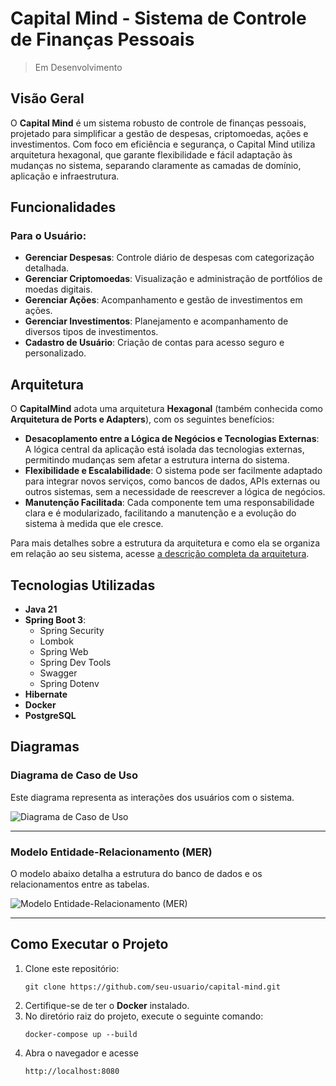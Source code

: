 # Capital Mind - Sistema de Controle de Finanças Pessoais

> Em Desenvolvimento

## Visão Geral

O **Capital Mind** é um sistema robusto de controle de finanças pessoais, projetado para simplificar a gestão de despesas, criptomoedas, ações e investimentos. Com foco em eficiência e segurança, o Capital Mind utiliza arquitetura hexagonal, que garante flexibilidade e fácil adaptação às mudanças no sistema, separando claramente as camadas de domínio, aplicação e infraestrutura.

## Funcionalidades

### Para o Usuário:

- **Gerenciar Despesas**: Controle diário de despesas com categorização detalhada.
- **Gerenciar Criptomoedas**: Visualização e administração de portfólios de moedas digitais.
- **Gerenciar Ações**: Acompanhamento e gestão de investimentos em ações.
- **Gerenciar Investimentos**: Planejamento e acompanhamento de diversos tipos de investimentos.
- **Cadastro de Usuário**: Criação de contas para acesso seguro e personalizado.

## Arquitetura

O **CapitalMind** adota uma arquitetura **Hexagonal** (também conhecida como **Arquitetura de Ports e Adapters**), com os seguintes benefícios:

- **Desacoplamento entre a Lógica de Negócios e Tecnologias Externas**: A lógica central da aplicação está isolada das tecnologias externas, permitindo mudanças sem afetar a estrutura interna do sistema.
- **Flexibilidade e Escalabilidade**: O sistema pode ser facilmente adaptado para integrar novos serviços, como bancos de dados, APIs externas ou outros sistemas, sem a necessidade de reescrever a lógica de negócios.
- **Manutenção Facilitada**: Cada componente tem uma responsabilidade clara e é modularizado, facilitando a manutenção e a evolução do sistema à medida que ele cresce.

Para mais detalhes sobre a estrutura da arquitetura e como ela se organiza em relação ao seu sistema, acesse [a descrição completa da arquitetura](./src/main/java/gustavo/ventieri/capitalmind/docs/architecture/hexagonArchitecture.md).

## Tecnologias Utilizadas

- **Java 21**
- **Spring Boot 3**:
  - Spring Security
  - Lombok
  - Spring Web
  - Spring Dev Tools
  - Swagger
  - Spring Dotenv
- **Hibernate**
- **Docker**
- **PostgreSQL**

## Diagramas

### Diagrama de Caso de Uso

Este diagrama representa as interações dos usuários com o sistema.

![Diagrama de Caso de Uso](./src/main/java/gustavo/ventieri/capitalmind/documents/useCase/UseCase_CapitalMind.png)

---

### Modelo Entidade-Relacionamento (MER)

O modelo abaixo detalha a estrutura do banco de dados e os relacionamentos entre as tabelas.

![Modelo Entidade-Relacionamento (MER)](./src/main/java/gustavo/ventieri/capitalmind/documents/mer/MER_CapitalMind.png)

---

## Como Executar o Projeto

1. Clone este repositório:
   ```
   git clone https://github.com/seu-usuario/capital-mind.git
   ```
2. Certifique-se de ter o **Docker** instalado.
3. No diretório raiz do projeto, execute o seguinte comando:
   ```
   docker-compose up --build
   ```
4. Abra o navegador e acesse
   ```
   http://localhost:8080
   ```
